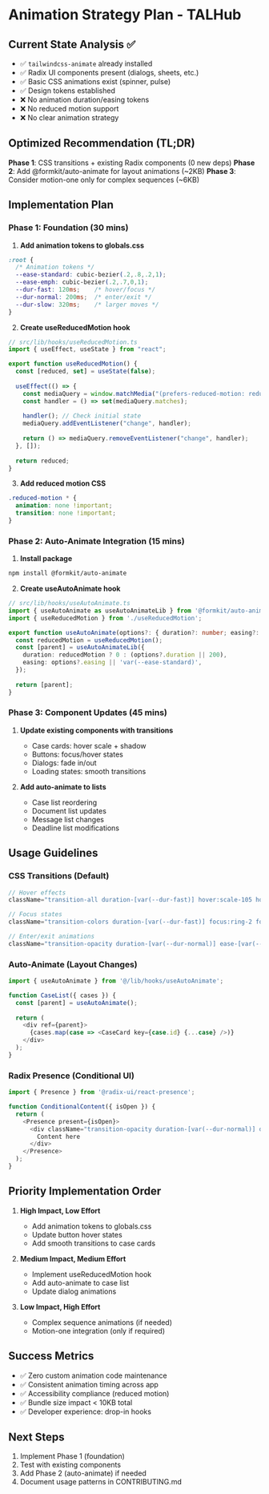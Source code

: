 # Animation Strategy Plan - TALHub

## Current State Analysis ✅
- ✅ `tailwindcss-animate` already installed
- ✅ Radix UI components present (dialogs, sheets, etc.)
- ✅ Basic CSS animations exist (spinner, pulse)
- ✅ Design tokens established
- ❌ No animation duration/easing tokens
- ❌ No reduced motion support
- ❌ No clear animation strategy

## Optimized Recommendation (TL;DR)
**Phase 1**: CSS transitions + existing Radix components (0 new deps)
**Phase 2**: Add @formkit/auto-animate for layout animations (~2KB)
**Phase 3**: Consider motion-one only for complex sequences (~6KB)

## Implementation Plan

### Phase 1: Foundation (30 mins)
1. **Add animation tokens to globals.css**
```css
:root {
  /* Animation tokens */
  --ease-standard: cubic-bezier(.2,.8,.2,1);
  --ease-emph: cubic-bezier(.2,.7,0,1);
  --dur-fast: 120ms;    /* hover/focus */
  --dur-normal: 200ms;  /* enter/exit */
  --dur-slow: 320ms;    /* larger moves */
}
```

2. **Create useReducedMotion hook**
```typescript
// src/lib/hooks/useReducedMotion.ts
import { useEffect, useState } from "react";

export function useReducedMotion() {
  const [reduced, set] = useState(false);
  
  useEffect(() => {
    const mediaQuery = window.matchMedia("(prefers-reduced-motion: reduce)");
    const handler = () => set(mediaQuery.matches);
    
    handler(); // Check initial state
    mediaQuery.addEventListener("change", handler);
    
    return () => mediaQuery.removeEventListener("change", handler);
  }, []);
  
  return reduced;
}
```

3. **Add reduced motion CSS**
```css
.reduced-motion * {
  animation: none !important;
  transition: none !important;
}
```

### Phase 2: Auto-Animate Integration (15 mins)
1. **Install package**
```bash
npm install @formkit/auto-animate
```

2. **Create useAutoAnimate hook**
```typescript
// src/lib/hooks/useAutoAnimate.ts
import { useAutoAnimate as useAutoAnimateLib } from '@formkit/auto-animate/react';
import { useReducedMotion } from './useReducedMotion';

export function useAutoAnimate(options?: { duration?: number; easing?: string }) {
  const reducedMotion = useReducedMotion();
  const [parent] = useAutoAnimateLib({
    duration: reducedMotion ? 0 : (options?.duration || 200),
    easing: options?.easing || 'var(--ease-standard)',
  });
  
  return [parent];
}
```

### Phase 3: Component Updates (45 mins)
1. **Update existing components with transitions**
   - Case cards: hover scale + shadow
   - Buttons: focus/hover states
   - Dialogs: fade in/out
   - Loading states: smooth transitions

2. **Add auto-animate to lists**
   - Case list reordering
   - Document list updates
   - Message list changes
   - Deadline list modifications

## Usage Guidelines

### CSS Transitions (Default)
```typescript
// Hover effects
className="transition-all duration-[var(--dur-fast)] hover:scale-105 hover:shadow-md"

// Focus states
className="transition-colors duration-[var(--dur-fast)] focus:ring-2 focus:ring-primary"

// Enter/exit animations
className="transition-opacity duration-[var(--dur-normal)] ease-[var(--ease-standard)]"
```

### Auto-Animate (Layout Changes)
```typescript
import { useAutoAnimate } from '@/lib/hooks/useAutoAnimate';

function CaseList({ cases }) {
  const [parent] = useAutoAnimate();
  
  return (
    <div ref={parent}>
      {cases.map(case => <CaseCard key={case.id} {...case} />)}
    </div>
  );
}
```

### Radix Presence (Conditional UI)
```typescript
import { Presence } from '@radix-ui/react-presence';

function ConditionalContent({ isOpen }) {
  return (
    <Presence present={isOpen}>
      <div className="transition-opacity duration-[var(--dur-normal)] data-[state=open]:animate-in data-[state=closed]:animate-out">
        Content here
      </div>
    </Presence>
  );
}
```

## Priority Implementation Order
1. **High Impact, Low Effort**
   - Add animation tokens to globals.css
   - Update button hover states
   - Add smooth transitions to case cards

2. **Medium Impact, Medium Effort**
   - Implement useReducedMotion hook
   - Add auto-animate to case list
   - Update dialog animations

3. **Low Impact, High Effort**
   - Complex sequence animations (if needed)
   - Motion-one integration (only if required)

## Success Metrics
- ✅ Zero custom animation code maintenance
- ✅ Consistent animation timing across app
- ✅ Accessibility compliance (reduced motion)
- ✅ Bundle size impact < 10KB total
- ✅ Developer experience: drop-in hooks

## Next Steps
1. Implement Phase 1 (foundation)
2. Test with existing components
3. Add Phase 2 (auto-animate) if needed
4. Document usage patterns in CONTRIBUTING.md
